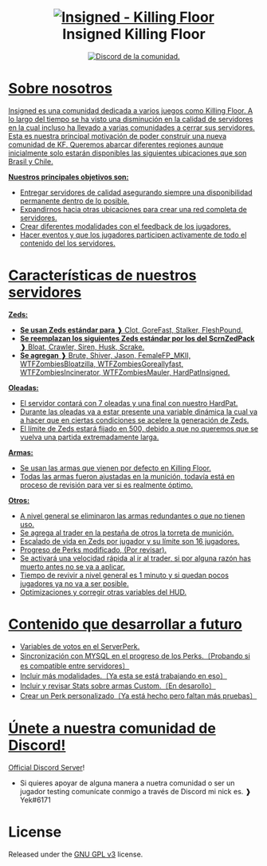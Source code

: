 <h1 align="center">
  <br>
  <a href="https://github.com/Yek-h/Insigned"><img src="https://i.imgur.com/MlebHLU.png" alt="Insigned - Killing Floor"></a>
  <br>
  Insigned Killing Floor
  <br>
</h1>

<p align="center">
  <a href="https://discord.gg/gBrURTZsSk">
    <img src="https://discordapp.com/api/guilds/735957302544433333/widget.png?style=shield" alt="Discord de la comunidad.">
</p>
  
# Sobre nosotros

Insigned es una comunidad dedicada a varios juegos como Killing Floor. A lo largo del tiempo se ha visto una disminución en la calidad de servidores en la cual incluso ha llevado a varias comunidades a cerrar sus servidores. Esta es nuestra principal motivación de poder construir una nueva comunidad de KF. 
Queremos abarcar diferentes regiones aunque inicialmente solo estarán disponibles las siguientes ubicaciones que son Brasil y Chile.  

**Nuestros principales objetivos son:**

- Entregar servidores de calidad asegurando siempre una disponibilidad permanente dentro de lo posible.
- Expandirnos hacia otras ubicaciones para crear una red completa de servidores.
- Crear diferentes modalidades con el feedback de los jugadores.
- Hacer eventos y que los jugadores participen activamente de todo el contenido del los servidores.

# Características de nuestros servidores

**Zeds:** 

- **Se usan Zeds estándar para** ❱ Clot, GoreFast, Stalker, FleshPound.
- **Se reemplazan los siguientes Zeds estándar por los del ScrnZedPack** ❱ Bloat, Crawler, Siren, Husk, Scrake. 
- **Se agregan** ❱ Brute, Shiver, Jason, FemaleFP_MKII, WTFZombiesBloatzilla, WTFZombiesGoreallyfast, WTFZombiesIncinerator, WTFZombiesMauler, HardPatInsigned.
  
**Oleadas:** 

- El servidor contará con 7 oleadas y una final con nuestro HardPat.
- Durante las oleadas va a estar presente una variable dinámica la cual va a hacer que en ciertas condiciones se acelere la generación de Zeds.
- El límite de Zeds estará fijado en 500, debido a que no queremos que se vuelva una partida extremadamente larga. 
  
**Armas:**   
  
- Se usan las armas que vienen por defecto en Killing Floor.
- Todas las armas fueron ajustadas en la munición, todavía está en proceso de revisión para ver si es realmente óptimo.
  
**Otros:** 
  
- A nivel general se eliminaron las armas redundantes o que no tienen uso.
- Se agrega al trader en la pestaña de otros la torreta de munición.
- Escalado de vida en Zeds por jugador y su límite son 16 jugadores.
- Progreso de Perks modificado, (Por revisar).
- Se activará una velocidad rápida al ir al trader, si por alguna razón has muerto antes no se va a aplicar.
- Tiempo de revivir a nivel general es 1 minuto y si quedan pocos jugadores ya no va a ser posible.
- Optimizaciones y corregir otras variables del HUD.

# Contenido que desarrollar a futuro

- Variables de votos en el ServerPerk.
- Sincronización con MYSQL en el progreso de los Perks.〔Probando si es compatible entre servidores〕
- Incluir más modalidades.〔Ya esta se está trabajando en eso〕 
- Incluir y revisar Stats sobre armas Custom.〔En desarollo〕
- Crear un Perk personalizado〔Ya está hecho pero faltan más pruebas〕

# Únete a nuestra comunidad de Discord!

[Official Discord Server](https://discord.gg/gBrURTZsSk)! 
    
- Si quieres apoyar de alguna manera a nuetra comunidad o ser un jugador testing comunícate conmigo a través de Discord mi nick es. ❱ Yek#6171
  
# License

Released under the [GNU GPL v3](https://www.gnu.org/licenses/gpl-3.0.en.html) license.


